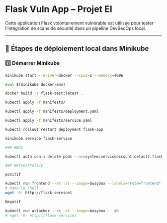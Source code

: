 # Flask Vuln App – Projet EI

Cette application Flask volontairement vulnérable est utilisée pour tester l'intégration de scans de sécurité dans un pipeline DevSecOps local.


---

## 🚀 Étapes de déploiement local dans Minikube

### 1️⃣ Démarrer Minikube

```bash
minikube start --driver=docker --cpus=2 --memory=4096

eval $(minikube docker-env)

docker build -t flask-test:latest .

kubectl apply -f manifests/

kubectl apply -f manifests/deployment.yaml

kubectl apply -f manifests/service.yaml

kubectl rollout restart deployment flask-app

minikube service flask-service

### RBAC 

kubectl auth can-i delete pods --as=system:serviceaccount:default:flask-app-sa

### NetworkPolicy

positif

kubectl run frontend --rm -it --image=busybox --labels="role=frontend" -- sh
# Dans le shell :
wget -O- http://flask-service1

Negatif

kubectl run attacker --rm -it --image=busybox -- sh
# wget -O- http://flask-service1



